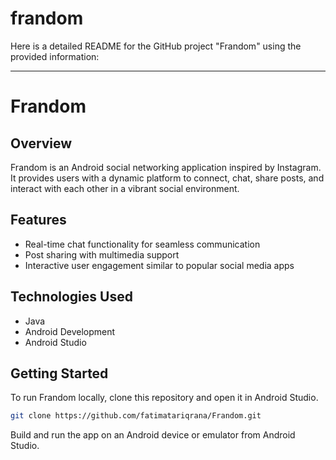 # frandom


Here is a detailed README for the GitHub project "Frandom" using the provided information:

***

# Frandom

## Overview
Frandom is an Android social networking application inspired by Instagram. It provides users with a dynamic platform to connect, chat, share posts, and interact with each other in a vibrant social environment.

## Features
- Real-time chat functionality for seamless communication
- Post sharing with multimedia support
- Interactive user engagement similar to popular social media apps

## Technologies Used
- Java
- Android Development
- Android Studio

## Getting Started
To run Frandom locally, clone this repository and open it in Android Studio.

```bash
git clone https://github.com/fatimatariqrana/Frandom.git
```

Build and run the app on an Android device or emulator from Android Studio.
